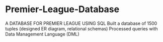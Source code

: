 # Premier-League-Database
A DATABASE FOR PREMIER LEAGUE USING SQL
Built a database of 1500 tuples (designed ER diagram, relational schemas)
Processed queries with Data Management Language (DML)

